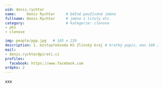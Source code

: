 ```yaml
---
uid: denis.rychtar
name:     Denis Rychtar  	# běžně používáné jméno
fullname: Denis Rychtar  	# jméno s tituly etc.
category:                   # kategorie: clenove
- pks
- clenove

img: people/ppp.jpg   # 165 x 220
description: 1. místopředseda KS Zlínský kraj # kratký popis, max 160 znaků
mail:
- denis.rychtar@pirati.cz
profiles:
  facebook: https://www.facebook.com
ordpks: 2
---
```


xxx
